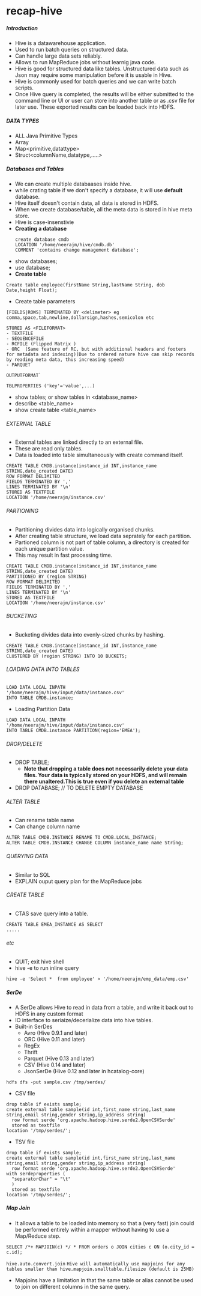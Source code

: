 # recap-hive

##### Introduction
* Hive is a datawarehouse application.
* Used to run batch queries on structured data.
* Can handle large data sets reliably.
* Allows to run MapReduce jobs without learnig java code.
* Hive is good for structured data like tables. Unstructured data such as Json may require some manipulation before it is usable in Hive.
* Hive is commonly used for batch queries and we can write batch scripts.
* Once Hive query is completed, the results will be either submitted to the command line or UI or user can store into another table or as .csv file for later use. These exported results can be loaded back into HDFS.

##### DATA TYPES
* ALL Java Primitive Types
* Array<datatype>
* Map<primitive,datattype>
* Struct<columnName,datatype,.....>

##### Databases and Tables
* We can create multiple databaases inside hive.
* while crating table if we don't specify a database, it will use **default** database.
* Hive itself doesn't contain data, all data is stored in HDFS.
* When we create database/table, all the meta data is stored in hive meta store.
* Hive is case-insenstivie
* **Creating a database**
    ```
    create database cmdb 
    LOCATION '/home/neerajm/hive/cmdb.db'
    COMMENT 'contains change management database';
    ```
* show databases;
* use database;
* **Create table**

```
Create table employee(firstName String,lastName String, dob Date,height Float);

```

* Create table parameters
 ```
 [FIELDS|ROWS] TERMINATED BY <delimeter> eg comma,space,tab,newline,dollarsign,hashes,semicolon etc
 ```
 
 ```
 STORED AS <FILEFORMAT>
 - TEXTFILE
 - SEQUENCEFILE
 - RCFILE (Flipped Matrix )
 - ORC  (Same feature of RC, but with additional headers and footers for metadata and indexing)(Due to ordered nature hive can skip records by reading meta data, thus increasing speed)
 - PARQUET
 ```
 
 ```
 OUTPUTFORMAT`
 ```
 ```
 TBLPROPERTIES ('key'='value',...)
 ```
* show tables; or show tables in <database_name>
* describe <table_name>
* show create table <table_name>

###### EXTERNAL TABLE
* External tables are linked directly to an external file.
* These are read only tables.
* Data is loaded into table simultaneously with create command itself.
```
CREATE TABLE CMDB.instance(instance_id INT,instance_name STRING,date_created DATE)
ROW FORMAT DELIMITED
FIELDS TERMINATED BY ','
LINES TERMINATED BY '\n'
STORED AS TEXTFILE
LOCATION '/home/neerajm/instance.csv'
```
###### PARTIONING
* Partitioning divides data into logically organised chunks.
* After creating table structure, we load data seprately for each partition.
* Partioned column is not part of table column, a directory is created for each unique partition value.
* This may result in fast processing time.
```
CREATE TABLE CMDB.instance(instance_id INT,instance_name STRING,date_created DATE)
PARTITIONED BY (region STRING)
ROW FORMAT DELIMITED
FIELDS TERMINATED BY ','
LINES TERMINATED BY '\n'
STORED AS TEXTFILE
LOCATION '/home/neerajm/instance.csv'
```

###### BUCKETING
* Bucketing divides data into evenly-sized chunks by hashing.
```
CREATE TABLE CMDB.instance(instance_id INT,instance_name STRING,date_created DATE)
CLUSTERED BY (region STRING) INTO 10 BUCKETS;
```

###### LOADING DATA INTO TABLES
```
LOAD DATA LOCAL INPATH
'/home/neerajm/hive/input/data/instance.csv'
INTO TABLE CMDB.instance;
```
* Loading Partition Data
```
LOAD DATA LOCAL INPATH
'/home/neerajm/hive/input/data/instance.csv'
INTO TABLE CMDB.instance PARTITION(region='EMEA');
```

###### DROP/DELETE
* DROP TABLE;
  * **Note that dropping a table does not necessarily delete your data files. Your data is typically stored on your HDFS, and will remain there unaltered.This is true even if you delete an external table**
* DROP DATABASE; // TO DELETE EMPTY DATABASE
###### ALTER TABLE
* Can rename table name
* Can change column name

```
ALTER TABLE CMDB.INSTANCE RENAME TO CMDB.LOCAL_INSTANCE;
ALTER TABLE CMDB.INSTANCE CHANGE COLUMN instance_name name String;
```

###### QUERYING DATA
* Similar to SQL
* EXPLAIN ouput query plan for the MapReduce jobs

###### CREATE TABLE
* CTAS save query into a table.
```
CREATE TABLE EMEA_INSTANCE AS SELECT
.....
```

###### etc

* QUIT; exit hive shell
* hive -e to run inline query
```
hive -e 'Select *  from employee' > '/home/neerajm/emp_data/emp.csv'
```

##### SerDe
* A SerDe allows Hive to read in data from a table, and write it back out to HDFS in any custom format
* IO interface to seriaize/decerialize data into hive tables.
* Built-in SerDes
     *   Avro (Hive 0.9.1 and later)
     *   ORC (Hive 0.11 and later)
     *   RegEx
     *   Thrift
     *   Parquet (Hive 0.13 and later)
     *   CSV (Hive 0.14 and later)
     *   JsonSerDe (Hive 0.12 and later in hcatalog-core)

```hdfs dfs -put sample.csv /tmp/serdes/```
* CSV file
```
drop table if exists sample;
create external table sample(id int,first_name string,last_name string,email string,gender string,ip_address string)
  row format serde 'org.apache.hadoop.hive.serde2.OpenCSVSerde'
  stored as textfile
location '/tmp/serdes/';
```
* TSV file
```
drop table if exists sample;
create external table sample(id int,first_name string,last_name string,email string,gender string,ip_address string)
  row format serde 'org.apache.hadoop.hive.serde2.OpenCSVSerde'
with serdeproperties (
  "separatorChar" = "\t"
  )
  stored as textfile
location '/tmp/serdes/';
```

##### Map Join
* It allows a table to be loaded into memory so that a (very fast) join could be performed entirely within a mapper without having to use a Map/Reduce step.

``` SELECT /*+ MAPJOIN(c) */ * FROM orders o JOIN cities c ON (o.city_id = c.id); ```

``` hive.auto.convert.join ```
``` Hive will automatically use mapjoins for any tables smaller than hive.mapjoin.smalltable.filesize (default is 25MB) ```
* Mapjoins have a limitation in that the same table or alias cannot be used to join on different columns in the same query.
